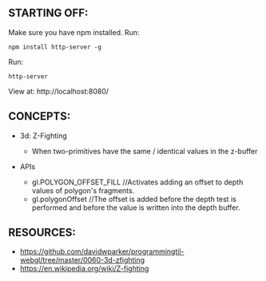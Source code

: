 ## STARTING OFF:

Make sure you have npm installed.
Run:
```
npm install http-server -g
```

Run:
```
http-server
```

View at: http://localhost:8080/

## CONCEPTS:

* 3d: Z-Fighting
  * When two-primitives have the same / identical values in the z-buffer

* APIs
  * gl.POLYGON_OFFSET_FILL //Activates adding an offset to depth values of polygon's fragments.
  * gl.polygonOffset //The offset is added before the depth test is performed and before the value is written into the depth buffer.

## RESOURCES:

* https://github.com/davidwparker/programmingtil-webgl/tree/master/0060-3d-zfighting
* https://en.wikipedia.org/wiki/Z-fighting
